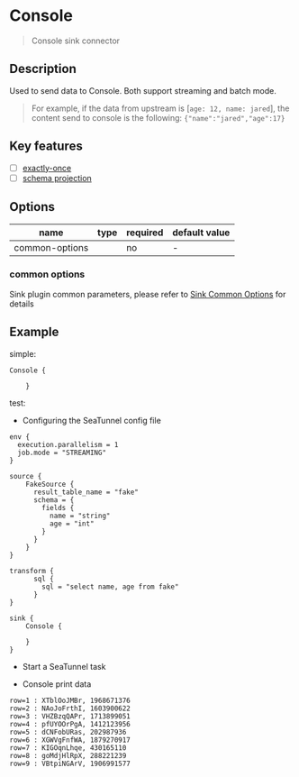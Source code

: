 # Console

> Console sink connector

## Description

Used to send data to Console. Both support streaming and batch mode.
> For example, if the data from upstream is [`age: 12, name: jared`], the content send to console is the following: `{"name":"jared","age":17}`

## Key features

- [ ] [exactly-once](../../concept/connector-v2-features.md)
- [ ] [schema projection](../../concept/connector-v2-features.md)

##  Options

| name            | type  | required | default value |
| -------------  |--------|----------|---------------|
| common-options |        | no       | -             |

### common options

Sink plugin common parameters, please refer to [Sink Common Options](common-options.md) for details

## Example

simple:

```hocon
Console {

    }
```

test:

* Configuring the SeaTunnel config file

```hocon
env {
  execution.parallelism = 1
  job.mode = "STREAMING"
}

source {
    FakeSource {
      result_table_name = "fake"
      schema = {
        fields {
          name = "string"
          age = "int"
        }
      }
    }
}

transform {
      sql {
        sql = "select name, age from fake"
      }
}

sink {
    Console {

    }
}

```

* Start a SeaTunnel task


* Console print data

```text
row=1 : XTblOoJMBr, 1968671376
row=2 : NAoJoFrthI, 1603900622
row=3 : VHZBzqQAPr, 1713899051
row=4 : pfUYOOrPgA, 1412123956
row=5 : dCNFobURas, 202987936
row=6 : XGWVgFnfWA, 1879270917
row=7 : KIGOqnLhqe, 430165110
row=8 : goMdjHlRpX, 288221239
row=9 : VBtpiNGArV, 1906991577
```
